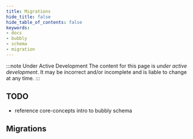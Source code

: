 ```yaml
---
title: Migrations
hide_title: false
hide_table_of_contents: false
keywords:
- docs
- bubbly
- schema
- migration
---
```


:::note Under Active Development
The content for this page is *under active development*. It
may be
incorrect and/or
incomplete and is liable to change at any time.
:::

## TODO

- reference core-concepts intro to bubbly schema

## Migrations